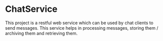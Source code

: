 # ChatService
This project is a restful web service which can be used by chat clients to send messages. This service helps in processing messages, storing them / archiving them and retrieving them.  
